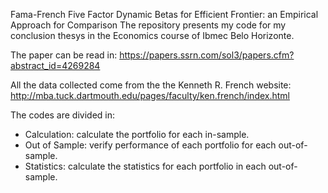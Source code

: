 Fama-French Five Factor Dynamic Betas for Efficient Frontier: an Empirical Approach for Comparison
The repository presents my code for my conclusion thesys in the Economics course of Ibmec Belo Horizonte.

The paper can be read in: https://papers.ssrn.com/sol3/papers.cfm?abstract_id=4269284

All the data collected come from the the Kenneth R. French website: http://mba.tuck.dartmouth.edu/pages/faculty/ken.french/index.html

The codes are divided in:
- Calculation: calculate the portfolio for each in-sample.
- Out of Sample: verify performance of each portfolio for each out-of-sample.
- Statistics: calculate the statistics for each portfolio in each out-of-sample.

